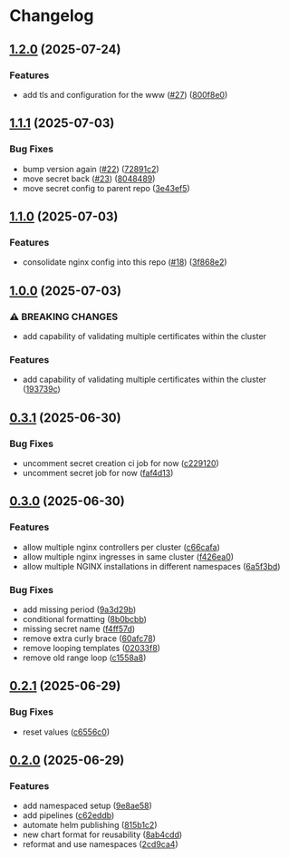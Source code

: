 # Changelog

## [1.2.0](https://github.com/Plant-Coach/nginx-ingress-maintainer/compare/v1.1.1...v1.2.0) (2025-07-24)


### Features

* add tls and configuration for the www ([#27](https://github.com/Plant-Coach/nginx-ingress-maintainer/issues/27)) ([800f8e0](https://github.com/Plant-Coach/nginx-ingress-maintainer/commit/800f8e00157234759bfbaba02de2669f09e1bb8b))

## [1.1.1](https://github.com/Plant-Coach/nginx-ingress-maintainer/compare/v1.1.0...v1.1.1) (2025-07-03)


### Bug Fixes

* bump version again ([#22](https://github.com/Plant-Coach/nginx-ingress-maintainer/issues/22)) ([72891c2](https://github.com/Plant-Coach/nginx-ingress-maintainer/commit/72891c2aed971f552e4255c49e54cff99c2fe723))
* move secret back ([#23](https://github.com/Plant-Coach/nginx-ingress-maintainer/issues/23)) ([8048489](https://github.com/Plant-Coach/nginx-ingress-maintainer/commit/80484890b7927600d1bc074133e9e235311e49a3))
* move secret config to parent repo ([3e43ef5](https://github.com/Plant-Coach/nginx-ingress-maintainer/commit/3e43ef5974eb831f831ecbe442bd3e94fd3879ac))

## [1.1.0](https://github.com/Plant-Coach/nginx-ingress-maintainer/compare/v1.0.0...v1.1.0) (2025-07-03)


### Features

* consolidate nginx config into this repo ([#18](https://github.com/Plant-Coach/nginx-ingress-maintainer/issues/18)) ([3f868e2](https://github.com/Plant-Coach/nginx-ingress-maintainer/commit/3f868e21fd2b803d0765def28e0ca3b8a58f250c))

## [1.0.0](https://github.com/Plant-Coach/nginx-ingress-maintainer/compare/v0.3.1...v1.0.0) (2025-07-03)


### ⚠ BREAKING CHANGES

* add capability of validating multiple certificates within the cluster

### Features

* add capability of validating multiple certificates within the cluster ([193739c](https://github.com/Plant-Coach/nginx-ingress-maintainer/commit/193739c3d1ac61a7466bad46cc6adc2ffe1f4a84))

## [0.3.1](https://github.com/Plant-Coach/nginx-ingress-maintainer/compare/v0.3.0...v0.3.1) (2025-06-30)


### Bug Fixes

* uncomment secret creation ci job for now ([c229120](https://github.com/Plant-Coach/nginx-ingress-maintainer/commit/c22912063181d6b991b9c02e8fac54b9497f4a7b))
* uncomment secret job for now ([faf4d13](https://github.com/Plant-Coach/nginx-ingress-maintainer/commit/faf4d1339cf57c99fb7169d26911fe7669c8e4c6))

## [0.3.0](https://github.com/Plant-Coach/nginx-ingress-maintainer/compare/v0.2.1...v0.3.0) (2025-06-30)


### Features

* allow multiple nginx controllers per cluster ([c66cafa](https://github.com/Plant-Coach/nginx-ingress-maintainer/commit/c66cafad12dd4b026a161ca780617c3c7ea02220))
* allow multiple nginx ingresses in same cluster ([f426ea0](https://github.com/Plant-Coach/nginx-ingress-maintainer/commit/f426ea0fb8a8d1b59d68e618a60932a874b6ac94))
* allow multiple NGINX installations in different namespaces ([6a5f3bd](https://github.com/Plant-Coach/nginx-ingress-maintainer/commit/6a5f3bdf362b39f6d42025da9d977f24eb353e79))


### Bug Fixes

* add missing period ([9a3d29b](https://github.com/Plant-Coach/nginx-ingress-maintainer/commit/9a3d29ba3d4b8289f488deae1f9fe1a34e1c59f3))
* conditional formatting ([8b0bcbb](https://github.com/Plant-Coach/nginx-ingress-maintainer/commit/8b0bcbb8a801c8635dd93ba73b24f2179eac402c))
* missing secret name ([f4ff57d](https://github.com/Plant-Coach/nginx-ingress-maintainer/commit/f4ff57db9fd792c3f9af002ffd6ea320a45d8131))
* remove extra curly brace ([60afc78](https://github.com/Plant-Coach/nginx-ingress-maintainer/commit/60afc78c91e1d962f13e77f661f470a7928ec9bc))
* remove looping templates ([02033f8](https://github.com/Plant-Coach/nginx-ingress-maintainer/commit/02033f8de9c3884068a55f023ad212ac5ada4b3e))
* remove old range loop ([c1558a8](https://github.com/Plant-Coach/nginx-ingress-maintainer/commit/c1558a86ce0421d7dcb897a8fafd2e4dc84a55bd))

## [0.2.1](https://github.com/Plant-Coach/nginx-ingress-maintainer/compare/v0.2.0...v0.2.1) (2025-06-29)


### Bug Fixes

* reset values ([c6556c0](https://github.com/Plant-Coach/nginx-ingress-maintainer/commit/c6556c0610ba1c97785e6412f45ee9dd4a34009f))

## [0.2.0](https://github.com/Plant-Coach/nginx-ingress-maintainer/compare/v0.1.0...v0.2.0) (2025-06-29)


### Features

* add namespaced setup ([9e8ae58](https://github.com/Plant-Coach/nginx-ingress-maintainer/commit/9e8ae5832c68dfd05ca325bd9833d7bb12bfeac8))
* add pipelines ([c62eddb](https://github.com/Plant-Coach/nginx-ingress-maintainer/commit/c62eddb23c88d48cfde44efdc21d9b39d5829009))
* automate helm publishing ([815b1c2](https://github.com/Plant-Coach/nginx-ingress-maintainer/commit/815b1c218555b89858a73dcda4899b306fccc95a))
* new chart format for reusability ([8ab4cdd](https://github.com/Plant-Coach/nginx-ingress-maintainer/commit/8ab4cddb109d914d83428758b42a9325941f1dd6))
* reformat and use namespaces ([2cd9ca4](https://github.com/Plant-Coach/nginx-ingress-maintainer/commit/2cd9ca4021733584fca749d417e17ef41243115e))
